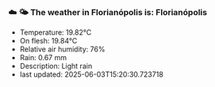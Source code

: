 ### ☁️ 🌤️  The weather in Florianópolis is: Florianópolis

- Temperature: 19.82°C
- On flesh: 19.84°C
- Relative air humidity: 76%
- Rain: 0.67 mm
- Description: Light rain
- last updated: 2025-06-03T15:20:30.723718
